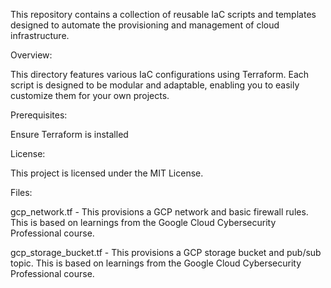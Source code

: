 This repository contains a collection of reusable IaC scripts and templates designed to automate the provisioning and management of cloud infrastructure.

Overview:

This directory features various IaC configurations using Terraform. Each script is designed to be modular and adaptable, enabling you to easily customize them for your own projects.

Prerequisites:

Ensure Terraform is installed

License:

This project is licensed under the MIT License.

Files:

gcp_network.tf - This provisions a GCP network and basic firewall rules. This is based on learnings from the Google Cloud Cybersecurity Professional course.

gcp_storage_bucket.tf - This provisions a GCP storage bucket and pub/sub topic. This is based on learnings from the Google Cloud Cybersecurity Professional course.
